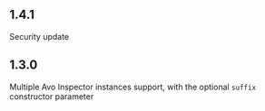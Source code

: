 ## 1.4.1

Security update

## 1.3.0

Multiple Avo Inspector instances support, with the optional `suffix` constructor parameter